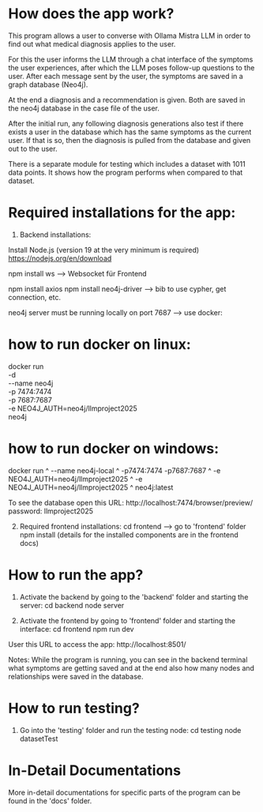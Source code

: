 # How does the app work? 
This program allows a user to converse with Ollama Mistra LLM in order to find out what medical diagnosis applies to the user. 

For this the user informs the LLM through a chat interface of the symptoms the user experiences, after which the LLM poses follow-up questions to the user. After each message sent by the user, the symptoms are saved in a graph database (Neo4j). 

At the end a diagnosis and a recommendation is given. Both are saved in the neo4j database in the case file of the user. 

After the initial run, any following diagnosis generations also test if there exists a user in the database which has the same symptoms as the current user. If that is so, then the diagnosis is pulled from the database and given out to the user.

There is a separate module for testing which includes a dataset with 1011 data points. It shows how the program performs when compared to that dataset.


# Required installations for the app:
1. Backend installations:

Install Node.js (version 19 at the very minimum is required)
https://nodejs.org/en/download

npm install ws 
--> Websocket für Frontend 

npm install axios
npm install neo4j-driver 
--> bib to use cypher, get connection, etc. 

neo4j server must be running locally on port 7687 
--> use docker:

# how to run docker on linux: 
docker run \
  -d \
  --name neo4j \
  -p 7474:7474 \
  -p 7687:7687 \
  -e NEO4J_AUTH=neo4j/llmproject2025 \
  neo4j

# how to run docker on windows:
  docker run ^
  --name neo4j-local ^
  -p7474:7474 -p7687:7687 ^
  -e NEO4J_AUTH=neo4j/llmproject2025 ^
  -e NEO4J_AUTH=neo4j/llmproject2025 ^
  neo4j:latest

To see the database open this URL: 
http://localhost:7474/browser/preview/
password: llmproject2025

2. Required frontend installations:
cd frontend
--> go to 'frontend' folder
npm install
(details for the installed components are in the frontend docs)

# How to run the app?
1. Activate the backend by going to the 'backend' folder and starting the server:
cd backend
node server

2. Activate the frontend by going to 'frontend' folder and starting the interface:
cd frontend
npm run dev

User this URL to access the app:
http://localhost:8501/

Notes:
While the program is running, you can see in the backend terminal what symptoms are getting saved and at the end also how many nodes and relationships were saved in the database.


# How to run testing?
1. Go into the 'testing' folder and run the testing node:
cd testing
node datasetTest


# In-Detail Documentations
More in-detail documentations for specific parts of the program can be found in the 'docs' folder. 